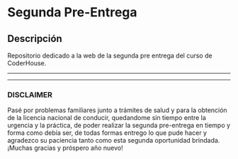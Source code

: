 # Segunda Pre-Entrega
## Descripción
Repositorio dedicado a la web de la segunda pre entrega del curso de CoderHouse.

---
---

### DISCLAIMER
Pasé por problemas familiares junto a trámites de salud y para la obtención de la licencia nacional de conducir, quedandome sin tiempo entre la urgencia y la práctica, de poder realizar la segunda pre-entrega en tiempo y forma como debía ser, de todas formas entrego lo que pude hacer y agradezco su paciencia tanto como esta segunda oportunidad brindada. ¡Muchas gracias y próspero año nuevo!

